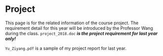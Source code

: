 # Project

This page is for the related information of the course project. The requirement detail for this year will be introduced by the Professor Wang during the class. `project_2018.doc` ***is the project requirement for last year only!*** 

`Yu_Ziyang.pdf` is a sample of my project report for last year.
